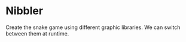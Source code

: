 # Nibbler
Create the snake game using different graphic libraries. We can switch between them at runtime.
